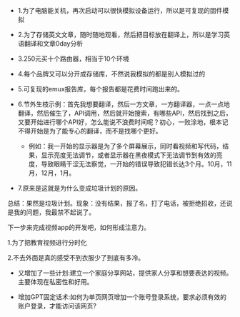 - 1.为了电脑能关机，再次启动可以很快模拟设备运行，所以是可复现的固件模拟

- 2.为了存储英文文章，随时随地观看，然后把目标放在翻译上，所以是学习英语翻译和文章0day分析

- 3.250元买十个路由器，相当于10个环境

- 4.每个品牌又可以分开成存储库，不然说我模拟的都是别人模拟过的

- 5.可复现的emux报告库，每个报告都是花费时间跑出来的。

- 6.节外生枝示例：首先我想要翻译，然后一方文章，一方翻译器，一点一点地翻译，然后催生了，API调用，然后就开始搜索，有哪些API，然后找到之后，又要开始进行哪个API好，怎么能说不浪费时间呢？初心，一败涂地，根本记不得开始是为了能专心的翻译，而不是找哪个更好。

  - 例如：我一开始的显示器是为了多个屏幕展示，同时看视频和写代码，结果，显示亮度无法调节，或者显示器在黑夜模式下无法调节到有效的亮度，导致眼睛干涩无法察觉，一开始的错误导致犯错长达3个月。10月，11月，12月，1月。

- 7.原来是这就是为什么变成垃圾计划的原因。

总结：果然是垃圾计划。现象：没有结果，报了名，打了电话，被拒绝招收，还说是我的问题，我最禁不起说了。

下一步来完成视频app的开发吧，如何形成注意力。

1.为了把教育视频进行分时化

2.不去外面是真的感受不到衣服少了到底有多冷。

- 又增加了一些计划:建立一个家庭分享网站，提供家人分享和想要表达的视频。主要体现在私密性和好用。

- 增加GPT固定话术:如何为单页网页增加一个账号登录系统，要求必须有效的账户登录，才能访问该网页?

